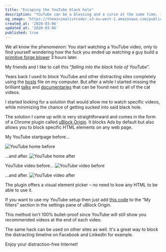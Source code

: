 ```yaml
---
title: "Escaping the YouTube black hole"
description: "YouTube can be a blessing and a curse at the same time. I've always struggled with that platform in terms of consuming too much stuff. On one hand you can watch amazing documentaries, on the other hand the recommended list tries to keep your attention on the plattform as long as possible. Let's reclaim our time using a simple hack..."
og_image: 'https://theminimalistcoder.s3-eu-west-1.amazonaws.com/public/youtube-index-before.jpg'
created_at: '2020-03-06'
updated_at: '2020-03-06'
published: true
---
```


We all know the phenomenon: You start watching a YouTube video, only to find yourself wondering how the fuck you ended up watching a guy build a [primitive forge blower](https://www.youtube.com/watch?v=VVV4xeWBIxE) 3 hours later.

My friends and I like to call this “*falling into the black hole of YouTube*”.

Years back I used to block YouTube and other distracting sites completely using the [hosts](https://en.wikipedia.org/wiki/Hosts_(file)) file on my computer. But after a while I started missing the brilliant [talks](https://www.youtube.com/watch?v=f-wWBGo6a2w) and [documentaries](https://www.youtube.com/watch?v=1t0CkzD-Bv8) that can be found next to all of the cat videos.

I started looking for a solution that would allow me to watch specific videos, while minimizing the chance of getting sucked into said black hole.

The solution I came up with is very straightforward and comes in the form of a Chrome plugin called [uBlock Origin](https://chrome.google.com/webstore/detail/ublock-origin/cjpalhdlnbpafiamejdnhcphjbkeiagm/related?hl=en). It blocks Ads by default but also allows you to block specific HTML elements on any web page.

My YouTube startpage before...

![YouTube home before](https://theminimalistcoder.s3-eu-west-1.amazonaws.com/public/youtube-index-before.jpg)

...and after.
![YouTube home after](https://theminimalistcoder.s3-eu-west-1.amazonaws.com/public/youtube-index-after.jpg)

YouTube video before...
![YouTube video before](https://theminimalistcoder.s3-eu-west-1.amazonaws.com/public/youtube-show-before.jpg)

...and after.
![YouTube video after](https://theminimalistcoder.s3-eu-west-1.amazonaws.com/public/youtube-show-after.jpg)

The plugin offers a visual element picker – no need to kow any HTML to be able to use it.

If you want to use my YouTube setup then just add [this code](https://gist.github.com/therod/cda3f062c58a471fae35e43df5d3df5b#file-ublock-youtube-txt) to the “My filters” section in the settings pane of uBlock Origin.

<script src="https://gist.github.com/therod/cda3f062c58a471fae35e43df5d3df5b.js"></script>

This method isn't 100% bullet-proof since YouTube will still show you recommended videos at the end of each video.

The same hack can be used on other sites as well. It's a great way to block the distracting timeline on Facebook and LinkedIn for example.

Enjoy your distraction-free Internet!
